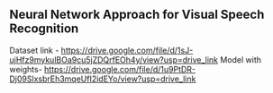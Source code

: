 ## Neural Network Approach for Visual Speech Recognition
Dataset link - https://drive.google.com/file/d/1sJ-ujHfz9mykulBOa9cu5jZDQrfEOh4y/view?usp=drive_link
Model with weights- https://drive.google.com/file/d/1u9PtDR-Dj09SlxsbrEh3mqeUfI2idEYo/view?usp=drive_link

